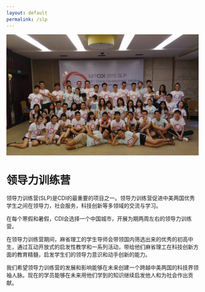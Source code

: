 ```yaml
---
layout: default
permalink: /slp
---
```


<img class="pagespan" src="/images/slp.jpg">

# 领导力训练营

领导力训练营(SLP)是CDI的最重要的项目之一。领导力训练营促进中美两国优秀学生之间在领导力，社会服务，科技创新等多领域的交流与学习。

在每个寒假和暑假，CDI会选择一个中国城市，开展为期两周左右的领导力训练营。

在领导力训练营期间，麻省理工的学生导师会带领国内筛选出来的优秀的初高中生，通过互动开放式的启发性教学和一系列活动，带给他们麻省理工在科技创新方面的教育精髓，启发学生们的领导力意识和动手创新的能力。

我们希望领导力训练营的发展和影响能够在未来创建一个跨越中美两国的科技界领袖人脉。现在的学员能够在未来用他们学到的知识继续启发他人和为社会作出贡献。

